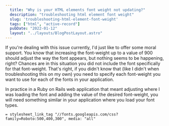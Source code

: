 ```yaml
---
  title: "Why is your HTML elements font weight not updating?"
  description: "troubleshooting html element font weight"
  slug: 'troubleshooting-html-element-font-weight'
  tags: ["html", "active-record"]
  pubDate: "2022-01-12"
  layout: "../layouts/BlogPostLayout.astro"
---
```


If you're dealing with this issue currently, I'd just like to offer some moral support. You know that increasing the font-weight up to a value of 900 should adjust the way the font appears, but nothing seems to be happening, right? Chances are in this situation you did not include the font specifically for that font-weight. That's right, if you didn't know that (like I didn't when troubleshooting this on my own) you need to specify each font-weight you want to use for each of the fonts in your application.

In practice in a Ruby on Rails web application that meant adjusting where I was loading the font and adding the value of the desired font-weight, you will need something similar in your application where you load your font types.

```
= stylesheet_link_tag "//fonts.googleapis.com/css?family=Roboto:500,400,300", media: "all"
```